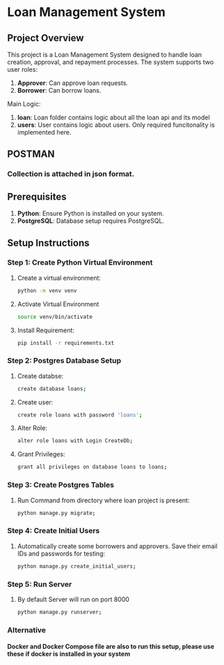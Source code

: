 # Loan Management System

## Project Overview

This project is a Loan Management System designed to handle loan creation, approval, and repayment processes. The system supports two user roles:
1. **Approver**: Can approve loan requests.
2. **Borrower**: Can borrow loans.

Main Logic:
1. **loan**: Loan folder contains logic about all the loan api and its model
2. **users**: User contains logic about users. Only required funcitonality is implemented here.

## POSTMAN
### Collection is attached in json format.

## Prerequisites

1. **Python**: Ensure Python is installed on your system.
2. **PostgreSQL**: Database setup requires PostgreSQL.

## Setup Instructions

### Step 1: Create Python Virtual Environment

1. Create a virtual environment:
   ```sh
   python -m venv venv
2. Activate Virtual Environment
   ```sh
   source venv/bin/activate
3. Install Requirement:
   ```sh
   pip install -r requirements.txt

### Step 2: Postgres Database Setup
1. Create databse:
   ```sh
   create database loans;
2. Create user:
   ```sh
   create role loans with password 'loans';
3. Alter Role:
   ```sh
   alter role loans with Login CreateDb;
4. Grant Privileges:
   ```sh
   grant all privileges on database loans to loans;


### Step 3: Create Postgres Tables
1. Run Command from directory where loan project is present:
   ```sh
   python manage.py migrate;

### Step 4: Create Initial Users
1. Automatically create some borrowers and approvers. Save their email IDs and passwords for testing:
   ```sh
   python manage.py create_initial_users;

### Step 5: Run Server
1. By default Server will run on port 8000
   ```sh
   python manage.py runserver;
   
### Alternative

#### Docker and Docker Compose file are also to run this setup, please use these if docker is installed in your system